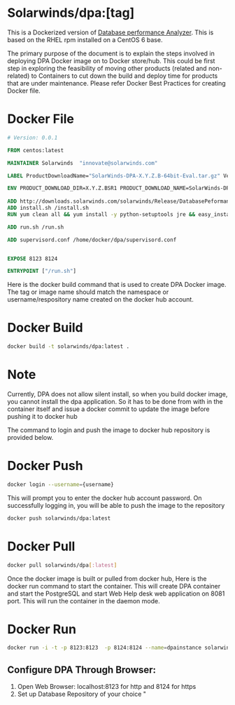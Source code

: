 ﻿Solarwinds/dpa:[tag]
=========

This is a Dockerized version of [Database performance Analyzer](http://www.solarwinds.com/database-performance-monitoring-software).  This is based on the RHEL rpm installed on a CentOS 6 base.

The primary purpose of the document is to explain the steps involved in deploying DPA Docker image on to Docker store/hub. This could be first step in exploring the feasibility of moving other products (related and non-related) to Containers to cut down the build and deploy time for products that are under maintenance. Please refer Docker Best Practices for creating Docker file.

# Docker File 
```Dockerfile
# Version: 0.0.1

FROM centos:latest

MAINTAINER Solarwinds  "innovate@solarwinds.com"

LABEL ProductDownloadName="SolarWinds-DPA-X.Y.Z.B-64bit-Eval.tar.gz" Version="X.Y.Z.B" ProductName="DPA"

ENV PRODUCT_DOWNLOAD_DIR=X.Y.Z.BSR1 PRODUCT_DOWNLOAD_NAME=SolarWinds-DPA-X.Y.Z.B-64bit-Eval.tar.gz GZIP_FILE=dpa.tar.gz
   
ADD http://downloads.solarwinds.com/solarwinds/Release/DatabasePeformanceAnalyzer-DPA/$PRODUCT_DOWNLOAD_DIR/$PRODUCT_DOWNLOAD_NAME /$GZIP_FILE
ADD install.sh /install.sh
RUN yum clean all && yum install -y python-setuptools jre && easy_install supervisor  

ADD run.sh /run.sh

ADD supervisord.conf /home/docker/dpa/supervisord.conf


EXPOSE 8123 8124

ENTRYPOINT ["/run.sh"]
```
Here is the docker build command that is used to create DPA Docker image. The tag or image name should match the namespace or username/respository name created on the docker hub account.

# Docker Build 
```sh
docker build -t solarwinds/dpa:latest .
```

# Note

Currently, DPA does not allow silent install, so when you build docker image, you cannot install the dpa application. So it has to be done from with in the container itself and issue a docker commit to update the image before pushing it to docker hub

The command to login and push the image to docker hub repository is provided below.

# Docker Push 
```sh
docker login --username={username}
```
This will prompt you to enter the docker hub account password. On successfully logging in, you will be able to push the image to the repository 

```sh
docker push solarwinds/dpa:latest 
```

# Docker Pull 
```sh
docker pull solarwinds/dpa[:latest]
```
 
Once the docker image is built or pulled from docker hub, Here is the docker run command to start the container. This will create DPA container and start the PostgreSQL and start Web Help desk web application on 8081 port. This will run the container in the daemon mode.

# Docker Run 
```sh
docker run -i -t -p 8123:8123  -p 8124:8124 --name=dpainstance solarwinds/dpa:latest
```


Configure DPA Through Browser:
----

1. Open Web Browser: localhost:8123 for http and 8124 for https
2. Set up Database Repository of your choice
"


